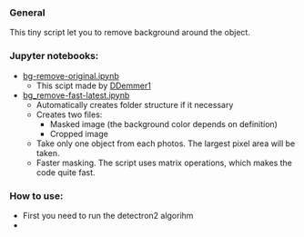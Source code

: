 ### General
This tiny script let you to remove background around the object.

### Jupyter notebooks:
 - [bg-remove-original.ipynb](https://github.com/dkatona4/remove_background_detectron2/blob/main/bg-remove-original.ipynb)
	+ This scipt made by [DDemmer1](https://github.com/DDemmer1/ai-background-remove/commits?author=DDemmer1 "View all commits by DDemmer1")
 - [bg_remove-fast-latest.ipynb](https://github.com/dkatona4/remove_background_detectron2/blob/main/bg_remove-fast-latest.ipynb "bg_remove-fast-latest.ipynb")
	 +	Automatically creates folder structure if it necessary
	 +	Creates two files:
		 +	Masked image (the background color depends on definition)
		 +	Cropped image 
	+  Take only one object from each photos. The largest pixel area will be taken.
	+  Faster masking. The script uses matrix operations, which makes the code quite fast.


### How to use:
 - First you need to run the detectron2 algorihm
 - 
